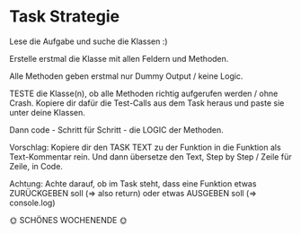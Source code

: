 # Task Strategie

Lese die Aufgabe und suche die Klassen :)

Erstelle erstmal die Klasse mit allen Feldern und Methoden.

Alle Methoden geben erstmal nur Dummy Output / keine Logic.

TESTE die Klasse(n), ob alle Methoden richtig aufgerufen werden / ohne Crash.
Kopiere dir dafür die Test-Calls aus dem Task heraus und paste sie unter deine Klassen.

Dann code - Schritt für Schritt - die LOGIC der Methoden.

Vorschlag:
Kopiere dir den TASK TEXT zu der Funktion in die Funktion als Text-Kommentar rein.
Und dann übersetze den Text, Step by Step / Zeile für Zeile, in Code.

Achtung:
Achte darauf, ob im Task steht, dass eine Funktion etwas ZURÜCKGEBEN soll (=> also return) oder etwas AUSGEBEN soll (=> console.log)

🌞 SCHÖNES WOCHENENDE 🌞
